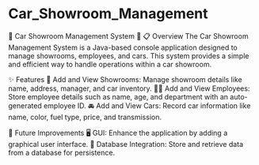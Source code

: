 # Car_Showroom_Management
🚗 Car Showroom Management System 🚗
📋 Overview
The Car Showroom Management System is a Java-based console application designed to manage showrooms, employees, and cars. This system provides a simple and efficient way to handle operations within a car showroom.

✨ Features
🏢 Add and View Showrooms: Manage showroom details like name, address, manager, and car inventory.
👨‍💼 Add and View Employees: Store employee details such as name, age, and department with an auto-generated employee ID.
🚘 Add and View Cars: Record car information like name, color, fuel type, price, and transmission.

🚀 Future Improvements
🖥️ GUI: Enhance the application by adding a graphical user interface.
💾 Database Integration: Store and retrieve data from a database for persistence.
